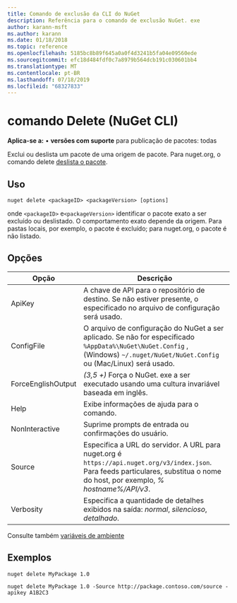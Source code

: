 ```yaml
---
title: Comando de exclusão da CLI do NuGet
description: Referência para o comando de exclusão NuGet. exe
author: karann-msft
ms.author: karann
ms.date: 01/18/2018
ms.topic: reference
ms.openlocfilehash: 5185bc8b89f645a0a0f4d3241b5fa04e09560ede
ms.sourcegitcommit: efc18d484fdf0c7a8979b564dcb191c030601bb4
ms.translationtype: MT
ms.contentlocale: pt-BR
ms.lasthandoff: 07/18/2019
ms.locfileid: "68327833"
---
```

# <a name="delete-command-nuget-cli"></a>comando Delete (NuGet CLI)

**Aplica-se a:** &bullet; **versões com suporte** para publicação de pacotes: todas

Exclui ou deslista um pacote de uma origem de pacote. Para nuget.org, o comando delete [deslista o pacote](../../nuget-org/policies/deleting-packages.md).

## <a name="usage"></a>Uso

```cli
nuget delete <packageID> <packageVersion> [options]
```

onde `<packageID>` e`<packageVersion>` identificar o pacote exato a ser excluído ou deslistado. O comportamento exato depende da origem. Para pastas locais, por exemplo, o pacote é excluído; para nuget.org, o pacote é não listado.

## <a name="options"></a>Opções

| Opção | Descrição |
| --- | --- |
| ApiKey | A chave de API para o repositório de destino. Se não estiver presente, o especificado no arquivo de configuração será usado. |
| ConfigFile | O arquivo de configuração do NuGet a ser aplicado. Se não for especificado `%AppData%\NuGet\NuGet.Config` , (Windows) `~/.nuget/NuGet/NuGet.Config` ou (Mac/Linux) será usado.|
| ForceEnglishOutput | *(3,5 +)* Força o NuGet. exe a ser executado usando uma cultura invariável baseada em inglês. |
| Help | Exibe informações de ajuda para o comando. |
| NonInteractive | Suprime prompts de entrada ou confirmações do usuário. |
| Source | Especifica a URL do servidor. A URL para nuget.org é `https://api.nuget.org/v3/index.json`. Para feeds particulares, substitua o nome do host, por exemplo, *% hostname%/API/v3*. |
| Verbosity | Especifica a quantidade de detalhes exibidos na saída: *normal*, *silencioso*, *detalhado*. |

Consulte também [variáveis de ambiente](cli-ref-environment-variables.md)

## <a name="examples"></a>Exemplos

```cli
nuget delete MyPackage 1.0

nuget delete MyPackage 1.0 -Source http://package.contoso.com/source -apikey A1B2C3
```
